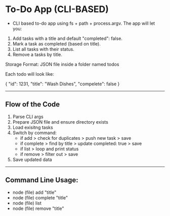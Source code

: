 # To-Do App (CLI-BASED)

- CLI based to-do app using fs + path + process.argv. The app will let you:

1. Add tasks with a title and default "completed": false.
2. Mark a task as completed (based on title).
3. List all tasks with their status.
4. Remove a tasks by title.

Storage Format: JSON file inside a folder named todos

Each todo will look like:

{
    "id": 1231,
    "title": "Wash Dishes",
    "compelete": false
}

---

## Flow of the Code

1. Parse CLI args
2. Prepare JSON file and ensure directory exists
3. Load exisitng tasks
4. Switch by command:
    - if add > check for duplicates > push new task > save
    - if complete > find by title > update completed: true > save
    - if list > loop and print status
    - if remove > filter out > save
5. Save updated data

---

## Command Line Usage:

- node (file) add "title"
- node (file) complete "title"
- node (file) list
- node (file) remove "title"